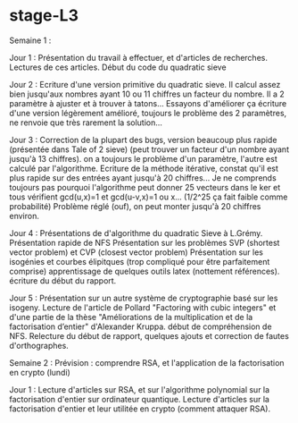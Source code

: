 # stage-L3

Semaine 1 :

Jour 1 : 
Présentation du travail à effectuer, et d'articles de recherches.
Lectures de ces articles.
Début du code du quadratic sieve

Jour 2 :
Ecriture d'une version primitive du quadratic sieve. Il calcul assez bien jusqu'aux nombres ayant 10 ou 11 chiffres un facteur du nombre. Il a 2 paramètre à ajuster et à trouver à tatons... Essayons d'améliorer ça
écriture d'une version légèrement amélioré, toujours le problème des 2 paramètres, ne renvoie que très rarement la solution...

Jour 3 : 
Correction de la plupart des bugs, version beaucoup plus rapide (présentée dans Tale of 2 sieve) (peut trouver un facteur d'un nombre ayant jusqu'à 13 chiffres). on a toujours le problème d'un paramètre, l'autre est calculé par l'algorithme.
Ecriture de la méthode itérative, constat qu'il est plus rapide sur des entrées ayant jusqu'à 20 chiffres...
Je ne comprends toujours pas pourquoi l'algorithme  peut donner 25 vecteurs dans le ker et tous vérifient gcd(u,x)=1 et gcd(u-v,x)=1 ou x... (1/2^25 ça fait faible comme probabilité)
Problème réglé (ouf), on peut monter jusqu'à 20 chiffres environ.

Jour 4 : 
Présentations de d'algorithme du quadratic Sieve à L.Grémy.
Présentation rapide de NFS
Présentation sur les problèmes SVP (shortest vector problem) et CVP (closest vector problem) 
Présentation sur les isogénies et courbes élipitques (trop compliqué pour être parfaitement comprise)
apprentissage de quelques outils latex (nottement références).
écriture du début du rapport.

Jour 5 :
Présentation sur un autre système de cryptographie basé sur les isogeny.
Lecture de l'article de Pollard "Factoring with cubic integers" et d'une partie de la thèse "Améliorations de la multiplication et de la factorisation d’entier" d'Alexander Kruppa. début de compréhension de NFS.
Relecture du début de rapport, quelques ajouts et correction de fautes d'orthographes.

Semaine 2 : Prévision : comprendre RSA, et l'application de la factorisation en crypto (lundi)

Jour 1 :
Lecture d'articles sur RSA, et sur l'algorithme polynomial sur la factorisation d'entier sur ordinateur quantique.
Lecture d'articles sur la factorisation d'entier et leur utilitée en crypto (comment attaquer RSA).
